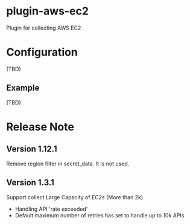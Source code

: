# plugin-aws-ec2
Plugin for collecting AWS EC2

# Configuration
(TBD)


## Example
(TBD)


# Release Note

## Version 1.12.1
Remove region filter in secret_data. It is not used.

## Version 1.3.1
Support collect Large Capacity of EC2s (More than 2k) 
* Handling API 'rate exceeded'
* Default maximum number of retries has set to handle up to 10k APIs
